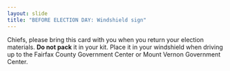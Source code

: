 ```yaml
---
layout: slide
title: "BEFORE ELECTION DAY: Windshield sign"
---
```


Chiefs, please bring this card with you when you return your election materials. **Do not pack** it in your kit. Place it in your windshield when driving up to the Fairfax County Government Center or Mount Vernon Government Center.
